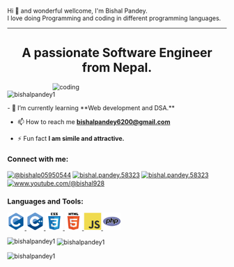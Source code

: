 
<H align="center">Hi 👋 and wonderful wellcome, I'm Bishal Pandey.</H><br>
<H align="left">I love doing Programming and coding in different programming languages.</H><hr>
<h1 align="center">A passionate Software Engineer from Nepal.</h1>
<img align="right" alt="coding"width="400" src="https://www.bing.com/th/id/OGC.54e37d8074ebcde1d96c77d7b2a7f310?pid=1.7&rurl=https%3a%2f%2fi.pinimg.com%2foriginals%2f54%2fe3%2f7d%2f54e37d8074ebcde1d96c77d7b2a7f310.gif&ehk=PrEGdwL4PhD7Z%2fwJCNJ7ZoCNkliX6f%2bNR0nwPKvtck4%3d">
<p align="left"> <img src="https://komarev.com/ghpvc/?username=bishalpandey1&label=Profile%20views&color=0e75b6&style=flat" alt="bishalpandey1" /> </p>
- 🌱 I’m currently learning **Web development and DSA.**<br>

- 📫 How to reach me **bishalpandey6200@gmail.com**<br>

- ⚡ Fun fact **I am simile and attractive.**

<h3 align="left">Connect with me:</h3>
<p align="left">
<a href="https://twitter.com/@bishalp05950544" target="blank"><img align="center" src="https://raw.githubusercontent.com/rahuldkjain/github-profile-readme-generator/master/src/images/icons/Social/twitter.svg" alt="@bishalp05950544" height="30" width="40" /></a>
<a href="https://fb.com/bishal.pandey.58323" target="blank"><img align="center" src="https://raw.githubusercontent.com/rahuldkjain/github-profile-readme-generator/master/src/images/icons/Social/facebook.svg" alt="bishal.pandey.58323" height="30" width="40" /></a>
<a href="https://instagram.com/bishal.pandey.58323" target="blank"><img align="center" src="https://raw.githubusercontent.com/rahuldkjain/github-profile-readme-generator/master/src/images/icons/Social/instagram.svg" alt="bishal.pandey.58323" height="30" width="40" /></a>
<a href="https://www.youtube.com/c/www.youtube.com/@bishal928" target="blank"><img align="center" src="https://raw.githubusercontent.com/rahuldkjain/github-profile-readme-generator/master/src/images/icons/Social/youtube.svg" alt="www.youtube.com/@bishal928" height="30" width="40" /></a>
</p>

<h3 align="left">Languages and Tools:</h3>
<p align="left"> <a href="https://www.cprogramming.com/" target="_blank" rel="noreferrer"> <img src="https://raw.githubusercontent.com/devicons/devicon/master/icons/c/c-original.svg" alt="c" width="40" height="40"/> </a> <a href="https://www.w3schools.com/cpp/" target="_blank" rel="noreferrer"> <img src="https://raw.githubusercontent.com/devicons/devicon/master/icons/cplusplus/cplusplus-original.svg" alt="cplusplus" width="40" height="40"/> </a> <a href="https://www.w3schools.com/css/" target="_blank" rel="noreferrer"> <img src="https://raw.githubusercontent.com/devicons/devicon/master/icons/css3/css3-original-wordmark.svg" alt="css3" width="40" height="40"/> </a> <a href="https://www.w3.org/html/" target="_blank" rel="noreferrer"> <img src="https://raw.githubusercontent.com/devicons/devicon/master/icons/html5/html5-original-wordmark.svg" alt="html5" width="40" height="40"/> </a> <a href="https://developer.mozilla.org/en-US/docs/Web/JavaScript" target="_blank" rel="noreferrer"> <img src="https://raw.githubusercontent.com/devicons/devicon/master/icons/javascript/javascript-original.svg" alt="javascript" width="40" height="40"/> </a> <a href="https://www.php.net" target="_blank" rel="noreferrer"> <img src="https://raw.githubusercontent.com/devicons/devicon/master/icons/php/php-original.svg" alt="php" width="40" height="40"/> </a> </p>

<p><img align="left" src="https://github-readme-stats.vercel.app/api/top-langs?username=bishalpandey1&show_icons=true&locale=en&layout=compact" alt="bishalpandey1" /></p>

<p>&nbsp;<img align="center" src="https://github-readme-stats.vercel.app/api?username=bishalpandey1&show_icons=true&locale=en" alt="bishalpandey1" /></p>

<p><img align="center" src="https://github-readme-streak-stats.herokuapp.com/?user=bishalpandey1&" alt="bishalpandey1" /></p>
